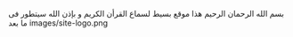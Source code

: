 بسم الله الرحمان الرحيم هذا موقع بسيط لسماع القرأن الكريم و بإذن الله سيتطور فى ما بعد
images/site-logo.png
